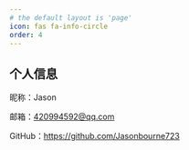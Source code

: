 ```yaml
---
# the default layout is 'page'
icon: fas fa-info-circle
order: 4
---
```


## 个人信息

昵称：Jason

邮箱：420994592@qq.com

GitHub：https://github.com/Jasonbourne723



